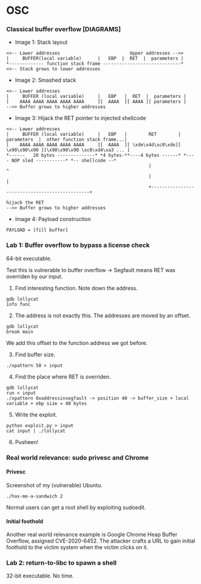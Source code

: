 # OSC

### Classical buffer overflow [DIAGRAMS]

- Image 1: Stack layout
```
<<-- Lower addresses                          Upper addresses -->>   
|     BUFFER(local variable)      |   EBP  |  RET  |  parameters |
*------------- function stack frame -----------------------------* 
<<-- Stack grows to lower addresses                 
```

- Image 2: Smashed stack
```
<<-- Lower addresses 
|     BUFFER (local variable)     |   EBP   |  RET  |  parameters |
[    AAAA AAAA AAAA AAAA AAAA     ][  AAAA  ][ AAAA ][ parameters ]
-->> Buffer grows to higher addresses

```

- Image 3: Hijack the RET pointer to injected shellcode
```
<<-- Lower addresses 
|     BUFFER (local variable)     |   EBP   |        RET        |  parameters  |  other function stack frame...|
[    AAAA AAAA AAAA AAAA AAAA     ][  AAAA  ][ \xde\x4d\xc0\xde][ \x90\x90\x90 ][\x90\x90\x90 \xc0\xd4\xa3 ... ]
*------   20 bytes --------------* *4 bytes-**----4 bytes ------* *---- NOP sled -----------* *-- shellcode --*
                                                     |                                               ^
                                                     |                                               |
                                                     +-----------------------------------------------+
                                                                      hijack the RET 
-->> Buffer grows to higher addresses
```

- Image 4: Payload construction
```
PAYLOAD = [fill buffer]
```

### Lab 1: Buffer overflow to bypass a license check

64-bit executable.

Test this is vulnerable to buffer overflow -> Segfault means RET was overriden by our input. 
1. Find interesting function. Note down the address.
```
gdb lollycat
info func
```

2. The address is not exactly this. The addresses are moved by an offset.
```
gdb lollycat
break main
```
We add this offset to the <success> function address we got before. 

3. Find buffer size. 
```
./xpattern 50 > input
```

4. Find the place where RET is overriden.
```
gdb lollycat
run < input
./xpattern 0xaddressinsegfault -> position 40 -> buffer_size + local variable + ebp size = 40 bytes
```

5. Write the exploit.
```
python exploit.py > input
cat input | ./lollycat 
```

6. Pusheen!

### Real world relevance: sudo privesc and Chrome 
#### Privesc
Screenshot of my (vulnerable) Ubuntu.
```
./hax-me-a-sandwich 2
```
Normal users can get a root shell by exploiting sudoedit. 

#### Initial foothold
Another real world relevance example is Google Chrome Heap Buffer Overflow, assigned CVE-2020-6452. The attacker
crafts a URL to gain initial foothold to the victim system when the victim clicks on it. 

### Lab 2: return-to-libc to spawn a shell

32-bit executable. 
No time. 
